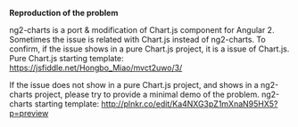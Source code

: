 **Reproduction of the problem**

ng2-charts is a port & modification of Chart.js component for Angular 2. Sometimes the issue is related with Chart.js instead of ng2-charts.
To confirm, if the issue shows in a pure Chart.js project, it is a issue of Chart.js.
Pure Chart.js starting template: https://jsfiddle.net/Hongbo_Miao/mvct2uwo/3/

If the issue does not show in a pure Chart.js project, and shows in a ng2-charts project, please try to provide a minimal demo of the problem.
ng2-charts starting template: http://plnkr.co/edit/Ka4NXG3pZ1mXnaN95HX5?p=preview
